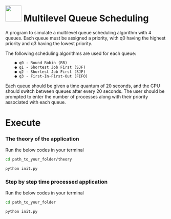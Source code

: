 # <img src="https://media.giphy.com/media/njLmVHGPuflqSb5hfb/giphy.gif" width="50" heigh="50" /> Multilevel Queue Scheduling

A program to simulate a multilevel queue scheduling algorithm with 4 queues. Each queue
must be assigned a priority, with q0 having the highest priority and q3 having the lowest priority.

The following scheduling algorithms are used for each queue:

```
    ● q0 - Round Robin (RR)
    ● q1 - Shortest Job First (SJF)
    ● q2 - Shortest Job First (SJF)
    ● q3 - First-In-First-Out (FIFO)
```

Each queue should be given a time quantum of 20 seconds, and the CPU should switch
between queues after every 20 seconds. The user should be prompted to enter the number of
processes along with their priority associated with each queue.

# Execute

### The theory of the application
Run the below codes in your terminal

```bash
cd path_to_your_folder/theory
````

```bash
python init.py
```

### Step by step time processed application
Run the below codes in your terminal

```bash
cd path_to_your_folder
```

```bash
python init.py
```
